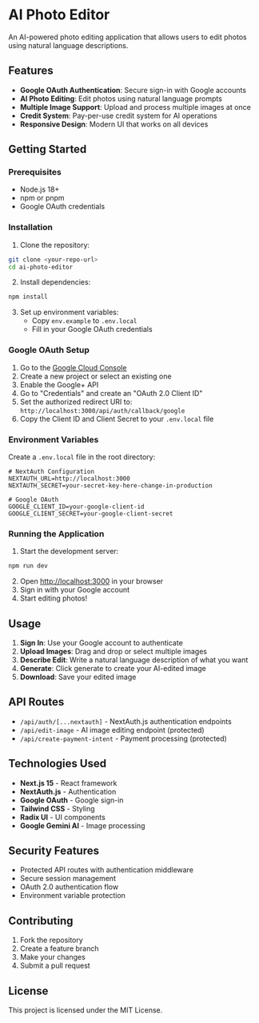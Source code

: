 # AI Photo Editor

An AI-powered photo editing application that allows users to edit photos using natural language descriptions.

## Features

- **Google OAuth Authentication**: Secure sign-in with Google accounts
- **AI Photo Editing**: Edit photos using natural language prompts
- **Multiple Image Support**: Upload and process multiple images at once
- **Credit System**: Pay-per-use credit system for AI operations
- **Responsive Design**: Modern UI that works on all devices

## Getting Started

### Prerequisites

- Node.js 18+ 
- npm or pnpm
- Google OAuth credentials

### Installation

1. Clone the repository:
```bash
git clone <your-repo-url>
cd ai-photo-editor
```

2. Install dependencies:
```bash
npm install
```

3. Set up environment variables:
   - Copy `env.example` to `.env.local`
   - Fill in your Google OAuth credentials

### Google OAuth Setup

1. Go to the [Google Cloud Console](https://console.cloud.google.com/)
2. Create a new project or select an existing one
3. Enable the Google+ API
4. Go to "Credentials" and create an "OAuth 2.0 Client ID"
5. Set the authorized redirect URI to: `http://localhost:3000/api/auth/callback/google`
6. Copy the Client ID and Client Secret to your `.env.local` file

### Environment Variables

Create a `.env.local` file in the root directory:

```env
# NextAuth Configuration
NEXTAUTH_URL=http://localhost:3000
NEXTAUTH_SECRET=your-secret-key-here-change-in-production

# Google OAuth
GOOGLE_CLIENT_ID=your-google-client-id
GOOGLE_CLIENT_SECRET=your-google-client-secret
```

### Running the Application

1. Start the development server:
```bash
npm run dev
```

2. Open [http://localhost:3000](http://localhost:3000) in your browser
3. Sign in with your Google account
4. Start editing photos!

## Usage

1. **Sign In**: Use your Google account to authenticate
2. **Upload Images**: Drag and drop or select multiple images
3. **Describe Edit**: Write a natural language description of what you want
4. **Generate**: Click generate to create your AI-edited image
5. **Download**: Save your edited image

## API Routes

- `/api/auth/[...nextauth]` - NextAuth.js authentication endpoints
- `/api/edit-image` - AI image editing endpoint (protected)
- `/api/create-payment-intent` - Payment processing (protected)

## Technologies Used

- **Next.js 15** - React framework
- **NextAuth.js** - Authentication
- **Google OAuth** - Google sign-in
- **Tailwind CSS** - Styling
- **Radix UI** - UI components
- **Google Gemini AI** - Image processing

## Security Features

- Protected API routes with authentication middleware
- Secure session management
- OAuth 2.0 authentication flow
- Environment variable protection

## Contributing

1. Fork the repository
2. Create a feature branch
3. Make your changes
4. Submit a pull request

## License

This project is licensed under the MIT License.
